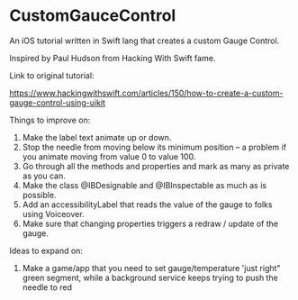 # CustomGauceControl

An iOS tutorial written in Swift lang that creates a custom Gauge Control.

Inspired by Paul Hudson from Hacking With Swift fame.

Link to original tutorial:

https://www.hackingwithswift.com/articles/150/how-to-create-a-custom-gauge-control-using-uikit

Things to improve on:
<ol>
<li>Make the label text animate up or down.</li>
<li>Stop the needle from moving below its minimum position – a problem if you animate moving from value 0 to value 100.</li>
<li>Go through all the methods and properties and mark as many as private as you can.</li>
<li>Make the class @IBDesignable and @IBInspectable as much as is possible.</li>
<li>Add an accessibilityLabel that reads the value of the gauge to folks using Voiceover.</li>
<li>Make sure that changing properties triggers a redraw / update of the gauge.</li>
</ol>

Ideas to expand on:
<ol>
  <li> Make a game/app that you need to set gauge/temperature 'just right" green segment, while a background service keeps trying to push the needle to red </li>
</ol>
